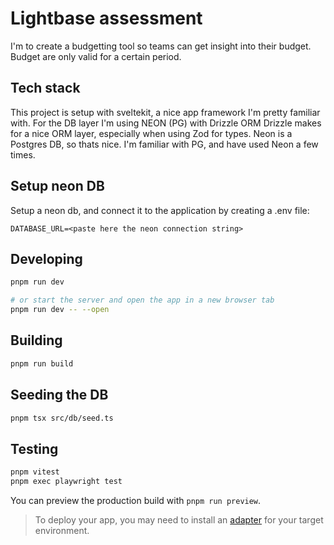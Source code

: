 # Lightbase assessment

I'm to create a budgetting tool so teams can get insight into their budget. Budget are only valid for a certain period. 

## Tech stack

This project is setup with sveltekit, a nice app framework I'm pretty familiar with. 
For the DB layer I'm using NEON (PG) with Drizzle ORM
Drizzle makes for a nice ORM layer, especially when using Zod for types. 
Neon is a Postgres DB, so thats nice. I'm familiar with PG, and have used Neon a few times.

## Setup neon DB
Setup a neon db, and connect it to the application by creating a .env file:

```
DATABASE_URL=<paste here the neon connection string>
```

## Developing

```bash
pnpm run dev

# or start the server and open the app in a new browser tab
pnpm run dev -- --open
```

## Building

```bash
pnpm run build
```

## Seeding the DB

```bash
pnpm tsx src/db/seed.ts
```

## Testing

```bash
pnpm vitest
pnpm exec playwright test
```


You can preview the production build with `pnpm run preview`.

> To deploy your app, you may need to install an [adapter](https://svelte.dev/docs/kit/adapters) for your target environment.
